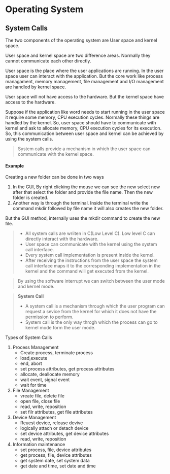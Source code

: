 # Operating System
## System Calls

The two components of the operating system are User space and kernel space.

User space and kernel space are two difference areas. Normally they cannot communicate each other directly.

User space is the place where the user applications are running. In the user space user can interact with the application. But the core work like process managament, memory management, file management and I/O management are handled by kernel space.

User space will not have access to the hardware. But the kernel space have access to the hardware.

Suppose if the application like word needs to start running in the user space it require some memory, CPU execution cycles. Normally these things are handled by the kernel. So, user space should have to communicate with kernel and ask to allocate memory, CPU execution cycles for its execution. So, this communication between user space and kernel can be achieved by using the system calls.

> System calls provide a mechanism in which the user space can communicate with the kernel space.

#### Example
Creating a new folder can be done in two ways

1. In the GUI, By right clicking the mouse we can see the new select new after that select the folder and provide the file name. Then the new folder is created.
2. Another way is through the terminal. Inside the terminal write the command mkdir followed by file name it will also creates the new folder.

But the GUI method, internally uses the mkdir command to create the new file.

> - All system calls are wriiten in C(Low Level C). Low level C can directly interact with the hardware.  
> - User space can communicate with the kernel using the system call interface.  
> - Every system call implementation is present inside the kernel.  
> - After receiving the instructions from the user space the system call interface maps it to the corresponding implementation in the kernel and the command will get executed from the kernel.


> By using the software interrupt we can switch between the user mode and kernel mode.

> **System Call**
> - A system call is a mechanism through which the user program can request a sevice from the kernel for which it does not have the permission to perform.
> - System call is the only way throgh which the process can go to kernel mode form the user mode.

Types of System Calls

1. Process Management
   - Create process, terminate process
   - load,execute
   - end, abort
   - set process attributes, get process attributes
   - allocate, deallocate memory
   - wait event, signal event
   - wait for time
2. File Management
   - vreate file, delete file
   - open file, close file
   - read, write, reposition
   - set filr attributes, get file attributes
3. Device Management
   - Reuest device, release devive
   - logically attach or detach device
   - set device attributes, get device attributes
   - read, write, reposition
4. Information maintenance
   - set process, file, device attributes
   - get process, file, device attributes
   - get system date, set system data
   - get date and time, set date and time